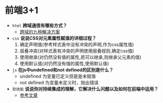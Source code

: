 # 前端3+1
- `html` **跨域通信有哪些方式？**
    - [跨域的九种解决方案](https://juejin.im/post/6844904068939251720)
- `css` **说说CSS对元素属性赋值的详细过程？** 
    1. 确定声明值(参考样式表中没有冲突的声明,作为css属性值)
    2. 层叠冲突(对样式表有冲突的声明使用层叠规则,确定css值)
    3. 使用继承(对仍然没有值的属性,若可以继承,则继承父元素的值)
    4. 使用默认值(对仍然没有值的属性,使用默认值)
- `js` **在js中undefined和not defined的区别是什么？**
    - undefined 为变量已定义但是是未赋值
    - not defined 为变量未定义时，抛出错误
- `软技能` **说说你对持续集成的理解，它解决什么问题以及如何在前端中运用？**
    - [参考文章](https://www.cnblogs.com/wysk/p/7517277.html)